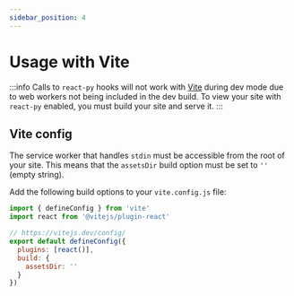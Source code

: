 ```yaml
---
sidebar_position: 4
---
```


# Usage with Vite

:::info
Calls to `react-py` hooks will not work with [Vite](https://vitejs.dev) during dev mode due to web workers not being included in the dev build. To view your site with `react-py` enabled, you must build your site and serve it.
:::

## Vite config

The service worker that handles `stdin` must be accessible from the root of your site. This means that the `assetsDir` build option must be set to `''` (empty string).

Add the following build options to your `vite.config.js` file:

```js
import { defineConfig } from 'vite'
import react from '@vitejs/plugin-react'

// https://vitejs.dev/config/
export default defineConfig({
  plugins: [react()],
  build: {
    assetsDir: ''
  }
})
```

